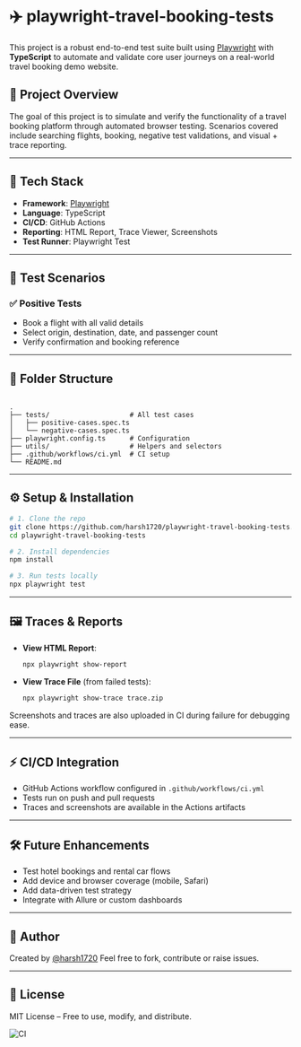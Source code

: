 # ✈️ playwright-travel-booking-tests

This project is a robust end-to-end test suite built using [Playwright](https://playwright.dev/) with **TypeScript** to automate and validate core user journeys on a real-world travel booking demo website.

## 📌 Project Overview

The goal of this project is to simulate and verify the functionality of a travel booking platform through automated browser testing. Scenarios covered include searching flights, booking, negative test validations, and visual + trace reporting.

---

## 🚀 Tech Stack

- **Framework**: [Playwright](https://playwright.dev/)
- **Language**: TypeScript
- **CI/CD**: GitHub Actions
- **Reporting**: HTML Report, Trace Viewer, Screenshots
- **Test Runner**: Playwright Test

---

## 🧪 Test Scenarios

### ✅ Positive Tests
- Book a flight with all valid details
- Select origin, destination, date, and passenger count
- Verify confirmation and booking reference

---

## 📁 Folder Structure

```

.
├── tests/                    # All test cases
│   ├── positive-cases.spec.ts
│   └── negative-cases.spec.ts
├── playwright.config.ts      # Configuration
├── utils/                    # Helpers and selectors
├── .github/workflows/ci.yml  # CI setup
└── README.md

````

---

## ⚙️ Setup & Installation

```bash
# 1. Clone the repo
git clone https://github.com/harsh1720/playwright-travel-booking-tests.git
cd playwright-travel-booking-tests

# 2. Install dependencies
npm install

# 3. Run tests locally
npx playwright test
````

---

## 🖼️ Traces & Reports

* **View HTML Report**:

  ```bash
  npx playwright show-report
  ```

* **View Trace File** (from failed tests):

  ```bash
  npx playwright show-trace trace.zip
  ```

Screenshots and traces are also uploaded in CI during failure for debugging ease.

---

## ⚡ CI/CD Integration

* GitHub Actions workflow configured in `.github/workflows/ci.yml`
* Tests run on push and pull requests
* Traces and screenshots are available in the Actions artifacts

---

## 🛠️ Future Enhancements

* Test hotel bookings and rental car flows
* Add device and browser coverage (mobile, Safari)
* Add data-driven test strategy
* Integrate with Allure or custom dashboards

---

## 🙌 Author

Created by [@harsh1720](https://github.com/harsh1720)
Feel free to fork, contribute or raise issues.

---

## 📝 License

MIT License – Free to use, modify, and distribute.

![CI](https://github.com/harsh1720/playwright-travel-booking-tests/actions/workflows/playwright.yml/badge.svg)


